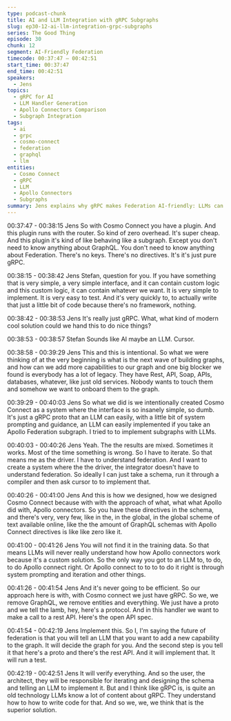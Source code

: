 ```yaml
---
type: podcast-chunk
title: AI and LLM Integration with gRPC Subgraphs
slug: ep30-12-ai-llm-integration-grpc-subgraphs
series: The Good Thing
episode: 30
chunk: 12
segment: AI-Friendly Federation
timecode: 00:37:47 – 00:42:51
start_time: 00:37:47
end_time: 00:42:51
speakers:
  - Jens
topics:
  - gRPC for AI
  - LLM Handler Generation
  - Apollo Connectors Comparison
  - Subgraph Integration
tags:
  - ai
  - grpc
  - cosmo-connect
  - federation
  - graphql
  - llm
entities:
  - Cosmo Connect
  - gRPC
  - LLM
  - Apollo Connectors
  - Subgraphs
summary: Jens explains why gRPC makes Federation AI-friendly: LLMs can easily generate gRPC handlers, unlike Apollo Connectors. Cosmo Connect was intentionally designed for LLM-assisted subgraph integration.
---
```

00:37:47 - 00:38:15
Jens
So with Cosmo Connect you have a plugin. And this plugin runs with the router. So kind of zero overhead. It's super cheap. And this plugin it's kind of like behaving like a subgraph. Except you don't need to know anything about GraphQL. You don't need to know anything about Federation. There's no keys. There's no directives. It's it's just pure gRPC.

00:38:15 - 00:38:42
Jens
Stefan, question for you. If you have something that is very simple, a very simple interface, and it can contain custom logic and this custom logic, it can contain whatever we want. It is very simple to implement. It is very easy to test. And it's very quickly to, to actually write that just a little bit of code because there's no framework, nothing.

00:38:42 - 00:38:53
Jens
It's really just gRPC. What, what kind of modern cool solution could we hand this to do nice things?

00:38:53 - 00:38:57
Stefan
Sounds like AI maybe an LLM. Cursor.

00:38:58 - 00:39:29
Jens
This and this is intentional. So what we were thinking of at the very beginning is what is the next wave of building graphs, and how can we add more capabilities to our graph and one big blocker we found is everybody has a lot of legacy. They have Rest, API, Soap, APIs, databases, whatever, like just old services. Nobody wants to touch them and somehow we want to onboard them to the graph.

00:39:29 - 00:40:03
Jens
So what we did is we intentionally created Cosmo Connect as a system where the interface is so insanely simple, so dumb. It's just a gRPC proto that an LLM can easily, with a little bit of system prompting and guidance, an LLM can easily implemented if you take an Apollo Federation subgraph. I tried to to implement subgraphs with LLMs.

00:40:03 - 00:40:26
Jens
Yeah. The the results are mixed. Sometimes it works. Most of the time something is wrong. So I have to iterate. So that means me as the driver. I have to understand federation. And I want to create a system where the the driver, the integrator doesn't have to understand federation. So ideally I can just take a schema, run it through a compiler and then ask cursor to to implement that.

00:40:26 - 00:41:00
Jens
And this is how we designed, how we designed Cosmo Connect because with with the approach of what, what what Apollo did with, Apollo connectors. So you have these directives in the schema, and there's very, very few, like in the, in the global, in the global scheme of text available online, like the the amount of GraphQL schemas with Apollo Connect directives is like like zero like it.

00:41:00 - 00:41:26
Jens
You will not find it in the training data. So that means LLMs will never really understand how how Apollo connectors work because it's a custom solution. So the only way you got to an LLM to, to do, to do Apollo connect right. Or Apollo connect to to to to do it right is through system prompting and iteration and other things.

00:41:26 - 00:41:54
Jens
And it's never going to be efficient. So our approach here is with, with Cosmo connect we just have gRPC. So we, we remove GraphQL, we remove entities and everything. We just have a proto and we tell the lamb, hey, here's a protocol. And in this handler we want to make a call to a rest API. Here's the open API spec.

00:41:54 - 00:42:19
Jens
Implement this. So I, I'm saying the future of federation is that you will tell an LLM that you want to add a new capability to the graph. It will decide the graph for you. And the second step is you tell it that here's a proto and there's the rest API. And it will implement that. It will run a test.

00:42:19 - 00:42:51
Jens
It will verify everything. And so the user, the architect, they will be responsible for iterating and designing the schema and telling an LLM to implement it. But and I think like gRPC is, is quite an old technology LLMs know a lot of content about gRPC. They understand how to how to write code for that. And so we, we, we think that is the superior solution.
